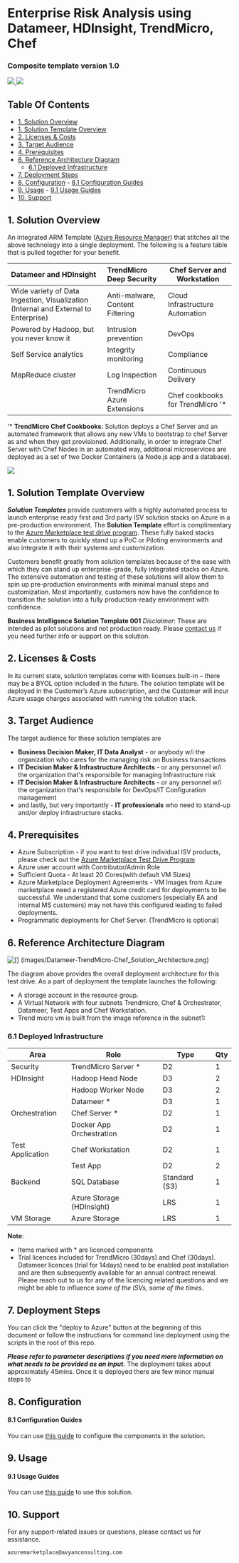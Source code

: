 
<h1> Enterprise Risk Analysis using Datameer, HDInsight, TrendMicro, Chef </h1>
<h3>Composite template version 1.0</h3>
<a href="https://portal.azure.com/#create/Microsoft.Template/uri/https%3A%2F%2Fraw.githubusercontent.com%2FAvyanConsultingCorp%2Fazure-quickstart-templates%2Fmaster%2Fdatameer-trend-chef-businessintelligence%2Fazuredeploy.json" target="_blank">
<img src="http://azuredeploy.net/deploybutton.png"/>
</a>
<a href="http://armviz.io/#/?load=https%3A%2F%2Fraw.githubusercontent.com%2FAvyanConsultingCorp%2Fazure-quickstart-templates%2Fmaster%2Fdatameer-trend-chef-businessintelligence%2Fazuredeploy.json" target="_blank">
<img src="http://armviz.io/visualizebutton.png"/>
</a>


<h2> Table Of Contents </h2>
<!-- TOC -->

- [1. Solution Overview](#1-solution-overview)
- [1. Solution Template Overview](#1-solution-template-overview)
- [2. Licenses & Costs](#2-licenses-costs)
- [3. Target Audience](#3-target-audience)
- [4. Prerequisites](#4-prerequisites)
- [6. Reference Architecture Diagram](#6-reference-architecture-diagram)
    - [6.1 Deployed Infrastructure](#61-deployed-infrastructure)
- [7. Deployment Steps](#7-deployment-steps)
- [8. Configuration](#8-configuration)
        - [8.1 Configuration Guides](#81-configuration-guides)
- [9. Usage](#9-usage)
        - [9.1 Usage Guides](#91-usage-guides)
- [10. Support](#10-support)

<!-- /TOC -->

##  1. Solution Overview


An integrated ARM Template (<a href="https://azure.microsoft.com/en-us/documentation/articles/resource-group-overview/">Azure Resource Manager</a>) that stitches all the above technology into a single deployment. The following is a feature table that is pulled together for your benefit.

|Datameer and HDInsight                     |TrendMicro Deep Security                               |Chef Server and Workstation    |
|:------------------------                  |:------------------------                               |------------------------       |
| Wide variety of Data Ingestion, Visualization (Internal and External to Enterprise)| Anti-malware, Content Filtering | Cloud Infrastructure Automation
| Powered by Hadoop, but you never know it  | Intrusion prevention                                  | DevOps 
| Self Service analytics                    | Integrity monitoring              | Compliance
| MapReduce cluster                         | Log Inspection                    | Continuous Delivery |
|                                           | TrendMicro Azure Extensions       | Chef cookbooks for TrendMicro '* 

'* **TrendMicro Chef Cookbooks**: Solution deploys a Chef Server and an automated framework that allows any new VMs to bootstrap to chef Server as and when they get provisioned. Additionally, in order to integrate Chef Server with Chef Nodes in an automated way, additional microservices are deployed as a set of two Docker Containers (a Node.js app and a database).

![](images/enterprise-risk-analysis-solution-overview.png)

##  1. Solution Template Overview
***Solution Templates*** provide customers with a highly automated process to launch enterprise ready first and 3rd party ISV solution stacks on Azure in a pre-production environment. The **Solution Template** effort is complimentary to the [Azure Marketplace test drive program](https://azure.microsoft.com/en-us/marketplace/test-drives/). These fully baked stacks enable customers to quickly stand up a PoC or Piloting environments and also integrate it with their systems and customization.

Customers benefit greatly from solution templates because of the ease with which they can stand up enterprise-grade, fully integrated stacks on Azure. The extensive automation and testing of these solutions will allow them to spin up pre-production environments with minimal manual steps and customization.  Most importantly, customers now have the confidence to transition the solution into a fully production-ready environment with confidence.

**Business Intelligence Solution Template 001** 
*Disclaimer*: These are intended as pilot solutions and not production ready.
Please [contact us](azuremarketplace@avyanconsulting.com) if you need further info or support on this solution.

##  2. Licenses & Costs
In its current state, solution templates come with licenses built-in – there may be a BYOL option included in the future. The solution template will be deployed in the Customer’s Azure subscription, and the Customer will incur Azure usage charges associated with running the solution stack.

##  3. Target Audience
The target audience for these solution templates are 
* **Business Decision Maker, IT Data Analyst** - or anybody w/i the organization who cares for the managing risk on Business transactions
* **IT Decision Maker & Infrastructure Architects** - or any personnel w/i the organization that's responsibile for managing Infrastructure risk
* **IT Decision Maker & Infrastructure Architects** - or any personnel w/i the organization that's responsibile for DevOps/IT Configuration management
*  and lastly, but very importantly - **IT professionals** who need to stand-up and/or deploy infrastructure stacks.

##  4. Prerequisites
* Azure Subscription - if you want to test drive individual ISV products, please check out the [Azure Marketplace Test Drive Program ](https://azure.microsoft.com/en-us/marketplace/test-drives/)
* Azure user account with Contributor/Admin Role
* Sufficient Quota - At least 20 Cores(with default VM Sizes)
* Azure Marketplace Deployment Agreements - VM Images from Azure marketplace need a registered Azure credit card for deployments to be successful. We understand that some customers (especially EA and internal MS customers) may not have this configured leading to failed deployments.
* Programmatic deployments for Chef Server. (TrendMicro is optional)
![[](images/LicenseRequirementsPrerequisite.png)](images/LicenseRequirementsPrerequisite.png)   
 

## 6. Reference Architecture Diagram
![[] (images/Datameer-TrendMicro-Chef_Solution_Architecture.png)](images/Datameer-TrendMicro-Chef_Solution_Architecture.png)

The diagram above provides the overall deployment architecture for this test drive.
As a part of deployment the template launches the following:

* A storage account in the resource group.
* A Virtual Network with four subnets Trendmicro, Chef & Orchestrator, Datameer, Test Apps and Chef Workstation.
* Trend micro vm is built from the image reference in the subnet1:

### 6.1 Deployed Infrastructure

|Area	        |Role	                |Type	|Qty|
|------         |-------                |------ |---| 
|Security       |TrendMicro Server *    |	D2	|1  |
|HDInsight      |Hadoop Head Node       |	D3  |2 |
|	            |Hadoop Worker Node	    |D3	    |2 |
|	            |Datameer *	            |D3	    |1 |
|Orchestration  |	Chef Server *	    |D2	    |1 |
|	            |Docker App Orchestration|	D2	| 1|
|Test Application|	Chef Workstation    |D2|	1 |
|	            |Test App	            |D2	    |2 |
|Backend        |SQL Database	        |Standard (S3)|	1|
|	            |Azure Storage (HDInsight)|	LRS	|1  |
|VM Storage	    |Azure Storage	        |LRS	|1|

**Note**:
* Items marked with * are licenced components
* Trial licences included for TrendMicro (30days) and Chef (30days). Datameer licences (trial for 14days) need to be enabled post installation and are then subsequently available for an annual contract renewal. Please reach out to us for any of the licencing related questions and we might be able to influence *some of the ISVs, some of the times*. 


##  7. Deployment Steps
You can click the "deploy to Azure" button at the beginning of this document or follow the instructions for command line deployment using the scripts in the root of this repo.

***Please refer to parameter descriptions if you need more information on what needs to be provided as an input.***
The deployment takes about approximately 45mins. Once it is deployed there are few minor manual steps to 

## 8. Configuration
####  8.1 Configuration Guides

You can use [this guide](/images/HOL_Datameer_TrendMicro_Document.pdf) to configure the components in the solution.

## 9. Usage
####  9.1 Usage Guides

You can use [this guide](/images/HOL_Datameer_TrendMicro_Document.pdf) to use this solution.

## 10. Support
For any support-related issues or questions, please contact us for assistance.
```sh
azuremarketplace@avyanconsulting.com
```
